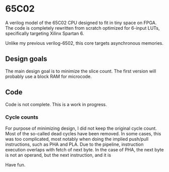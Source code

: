 # 65C02
A verilog model of the 65C02 CPU designed to fit in tiny space on FPGA. The code is completely
rewritten from scratch optimized for 6-input LUTs, specifically targeting Xilinx Spartan 6.  

Unlike my previous verilog-6502, this core targets asynchronous memories. 

## Design goals
The main design goal is to minimize the slice count.  The first version will probably use a block RAM 
for microcode. 

## Code
Code is not complete. This is a work in progress.

### Cycle counts
For purpose of minimizing design, I did not keep the original cycle count. Most of the so-called
dead cycles have been removed. In some cases, this was too complicated, most notably when doing
the implied push/pull instructions, such as PHA and PLA. Due to the pipeline, instruction execution
overlaps with fetch of next byte. In the case of PHA, the next byte is not an operand, but the 
next instruction, and it is 

Have fun. 
